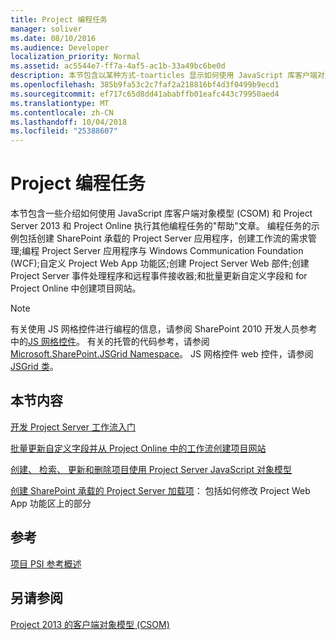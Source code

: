 ```yaml
---
title: Project 编程任务
manager: soliver
ms.date: 08/10/2016
ms.audience: Developer
localization_priority: Normal
ms.assetid: ac5544e7-ff7a-4af5-ac1b-33a49bc6be0d
description: 本节包含以某种方式-toarticles 显示如何使用 JavaScript 库客户端对象模型 (CSOM) 和 Project Server 2013 和 Project Online 执行其他编程任务。 编程任务的示例包括创建 SharePoint 承载的 Project Server 应用程序，创建工作流的需求管理;编程 Project Server 应用程序与 Windows Communication Foundation (WCF);自定义 Project Web App 功能区;创建 Project Server Web 部件;创建 Project Server 事件处理程序和远程事件接收器;和批量更新自定义字段和 for Project Online 中创建项目网站。
ms.openlocfilehash: 385b9fa53c2c7faf2a218816bf4d3f0499b9ecd1
ms.sourcegitcommit: ef717c65d8dd41ababffb01eafc443c79950aed4
ms.translationtype: MT
ms.contentlocale: zh-CN
ms.lasthandoff: 10/04/2018
ms.locfileid: "25388607"
---
```

# <a name="project-programming-tasks"></a>Project 编程任务

本节包含一些介绍如何使用 JavaScript 库客户端对象模型 (CSOM) 和 Project Server 2013 和 Project Online 执行其他编程任务的"帮助"文章。 编程任务的示例包括创建 SharePoint 承载的 Project Server 应用程序，创建工作流的需求管理;编程 Project Server 应用程序与 Windows Communication Foundation (WCF);自定义 Project Web App 功能区;创建 Project Server Web 部件;创建 Project Server 事件处理程序和远程事件接收器;和批量更新自定义字段和 for Project Online 中创建项目网站。
  
> [!NOTE]
> 有关使用 JS 网格控件进行编程的信息，请参阅 SharePoint 2010 开发人员参考中的[JS 网格控件](https://msdn.microsoft.com/library/ee535898%28office.14%29.aspx)。 有关的托管的代码参考，请参阅[Microsoft.SharePoint.JSGrid Namespace](https://msdn.microsoft.com/library/microsoft.sharepoint.jsgrid%28Office.15%29.aspx)。 JS 网格控件 web 控件，请参阅[JSGrid 类](https://msdn.microsoft.com/library/microsoft.sharepoint.webcontrols.jsgrid%28Office.15%29.aspx)。 
  
## <a name="in-this-section"></a>本节内容

[开发 Project Server 工作流入门](getting-started-developing-project-server-workflows.md)
  
[批量更新自定义字段并从 Project Online 中的工作流创建项目网站](bulk-update-custom-fields-and-create-project-sites-from-workflow-in-project.md)
  
[创建、 检索、 更新和删除项目使用 Project Server JavaScript 对象模型](create-retrieve-update-delete-projects-using-project-server-javascript.md)
  
[创建 SharePoint 承载的 Project Server 加载项](create-a-sharepoint-hosted-project-server-add-in.md)： 包括如何修改 Project Web App 功能区上的部分 
  
## <a name="reference"></a>参考

[项目 PSI 参考概述](project-psi-reference-overview.md)
  
## <a name="see-also"></a>另请参阅



[Project 2013 的客户端对象模型 (CSOM)](client-side-object-model-csom-for-project-2013.md)

